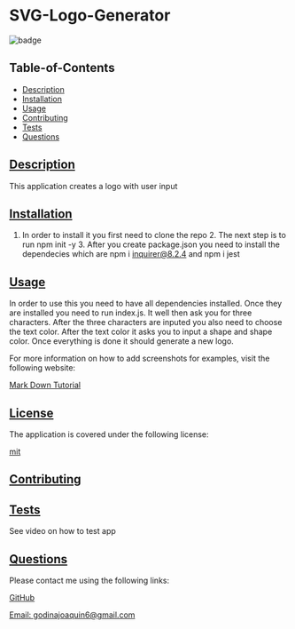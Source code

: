   # SVG-Logo-Generator
  
  
  ![badge](https://img.shields.io/badge/license-mit-blue)
    

  ## Table-of-Contents

  * [Description](#description)
  * [Installation](#installation)
  * [Usage](#usage)
  * [Contributing](#contributing)
  * [Tests](#tests)
  * [Questions](#questions)
  
  ## [Description](#table-of-contents)

  This application creates a logo with user input

  ## [Installation](#table-of-contents)

  1. In order to install it you first need to clone the repo 2. The next step is to run npm init -y 3. After you create package.json you need to install the dependecies which are npm i inquirer@8.2.4 and npm i jest 

  ## [Usage](#table-of-contents)

  In order to use this you need to have all dependencies installed. Once they are installed you need to run index.js. It well then ask you for three characters. After the three characters are inputed you also need to choose the text color. After the text color it asks you to input a shape and shape color. Once everything is done it should generate a new logo.
  
  For more information on how to add screenshots for examples, visit the following website:
  
  [Mark Down Tutorial](https://agea.github.io/tutorial.md/)
  
  
  ## [License](#table-of-contents)

  The application is covered under the following license:

  
  [mit](https://choosealicense.com/licenses/mit)
    
    

  ## [Contributing](#table-of-contents)
  
  ## [Tests](#table-of-contents)

  See video on how to test app

  ## [Questions](#table-of-contents)

  Please contact me using the following links:

  [GitHub](https://github.com/joaquingodina0)

  [Email: godinajoaquin6@gmail.com](mailto:godinajoaquin6@gmail.com)